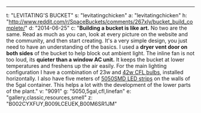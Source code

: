 ---
t: "LEVITATING'S BUCKET"
s: "levitatingchicken"
a: "levitatingchicken"
h: "http://www.reddit.com/r/SpaceBuckets/comments/267xly/bucket_build_complete/"
d: "2014-06-25"
c: "<strong>Building a bucket is like art.</strong> No two are the same. Read as much as you can, look at every picture on the website and the community, and then start creating. It's a very simple design, you just need to have an understanding of the basics. I used a <strong>dryer vent door on both sides</strong> of the bucket to help block out ambient light. The inline fan is not too loud, its <strong>quieter than a window AC unit.</strong> It keeps the bucket at lower temperatures and freshens up the air easily. For the main lighting configuration I have a combination of 23w and <a href='http://www.amazon.com/s/?_encoding=UTF8&camp=1789&creative=390957&field-keywords=42w%20cfl&linkCode=ur2&rh=i%3Aaps%2Ck%3A42w%20cfl&tag=spacbuck-20&url=search-alias%3Daps&linkId=IN6HFWUJNXXAZURG'>42w CFL bulbs</a>, installed horizontally. I also have five meters of <a href='http://www.amazon.com/gp/product/B00BPIWY28/ref=as_li_ss_tl?ie=UTF8&amp;camp=1789&amp;creative=390957&amp;creativeASIN=B00BPIWY28&amp;linkCode=as2&amp;tag=spacbuck-20'>5050SMD LED strips</a> on the walls of the 5gal container. This helps a lot with the development of the lower parts of the plant."
v: "9091"
g: "5050,5gal,cfl,linefan"
e: "gallery,classic,resources,smell"
z: "B002CYXFUY,B009LCEUEK,B00M6SR1JM"
